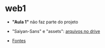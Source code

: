 # web1

- <b>"Aula 1"</b> não faz parte do projeto

- "Saiyan-Sans" e "assets": <a href="https://drive.google.com/drive/folders/107FfimG3iOhT-QzT1Y6ZcbMmSWscGw7C?usp=sharing" target="_blank">
arquivos no drive </a>

- <a href="https://fonts.google.com/" target="_blank"> Fontes </a>
